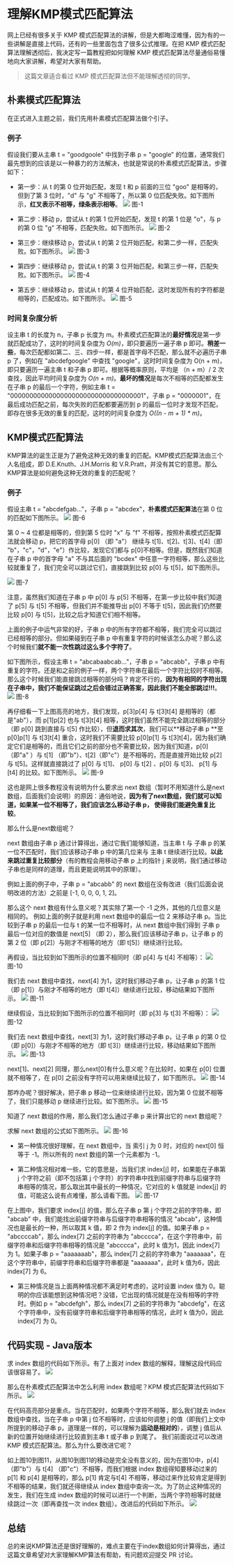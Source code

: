 # 理解KMP模式匹配算法 #

网上已经有很多关于 KMP 模式匹配算法的讲解，但是大都晦涩难懂，因为有的一些讲解是直接上代码，还有的一些里面包含了很多公式推理。在把 KMP 模式匹配算法理解透彻后，我决定写一篇教程把如何理解 KMP 模式匹配算法尽量通俗易懂地向大家讲解，希望对大家有帮助。

> 这篇文章适合看过 KMP 模式匹配算法但不能理解透彻的同学。

## 朴素模式匹配算法 ##

在正式进入主题之前，我们先用朴素模式匹配算法做个引子。

### 例子 ###

假设我们要从主串 t = "goodgoole" 中找到子串 p = "google" 的位置，通常我们最先想到的应该是以一种暴力的方法解决，也就是常说的朴素模式匹配算法，步骤如下：

- 第一步：从 t 的第 0 位开始匹配，发现 t 和 p 前面的三位 "goo" 是相等的，但到了第 3 位时，"d" 与 "g" 不相等了，所以第 0 位匹配失败。如下图所示，**红叉表示不相等，绿条表示相等**。
![](https://github.com/yongjianmeng/blog/blob/master/images/%E7%90%86%E8%A7%A3KMP%E6%A8%A1%E5%BC%8F%E5%8C%B9%E9%85%8D%E7%AE%97%E6%B3%95-1.png)
图-1

- 第二步：移动 p，尝试从 t 的第 1 位开始匹配，发现 t 的第 1 位是 "o"，与 p 的第 0 位 "g" 不相等，匹配失败。如下图所示。
![](https://github.com/yongjianmeng/blog/blob/master/images/%E7%90%86%E8%A7%A3KMP%E6%A8%A1%E5%BC%8F%E5%8C%B9%E9%85%8D%E7%AE%97%E6%B3%95-2.png)
图-2

- 第三步：继续移动 p，尝试从 t 的第 2 位开始匹配，和第二步一样，匹配失败。如下图所示。
![](https://github.com/yongjianmeng/blog/blob/master/images/%E7%90%86%E8%A7%A3KMP%E6%A8%A1%E5%BC%8F%E5%8C%B9%E9%85%8D%E7%AE%97%E6%B3%95-3.png)
图-3

- 第四步：继续移动 p，尝试从 t 的第 3 位开始匹配，和第三步一样，匹配失败。如下图所示。
![](https://github.com/yongjianmeng/blog/blob/master/images/%E7%90%86%E8%A7%A3KMP%E6%A8%A1%E5%BC%8F%E5%8C%B9%E9%85%8D%E7%AE%97%E6%B3%95-4.png)
图-4

- 第五步：继续移动 p，尝试从 t 的第 4 位开始匹配，这时发现所有的字符都是相等的，匹配成功。如下图所示。
![](https://github.com/yongjianmeng/blog/blob/master/images/%E7%90%86%E8%A7%A3KMP%E6%A8%A1%E5%BC%8F%E5%8C%B9%E9%85%8D%E7%AE%97%E6%B3%95-5.png)
图-5

### 时间复杂度分析 ###

设主串 t 的长度为 n，子串 p 长度为 m。朴素模式匹配算法的**最好情况**是第一步就匹配成功了，这时的时间复杂度为 *O(m)*，即只要遍历一遍子串 p 即可。**稍差一些**，每次匹配都如第二、三、四步一样，都是首字母不匹配，那么就不必遍历子串 p 了，例如在 "abcdefgoogle" 中查找 "google"，这时时间复杂度为 O(n + m)，即只要遍历一遍主串 t 和子串 p 即可。根据等概率原则，平均是 （n + m）/ 2 次查找，因此平均时间复杂度为 *O(n + m)*。**最坏的情况**是每次不相等的匹配都发生在子串 p 的最后一个字符，例如主串 t = "00000000000000000000000000000000001"，子串 p = "0000001"，在最后成功匹配之前，每次失败的匹配都要遍历到 p 的最后一位时才发现不匹配，即存在很多无效的重复的匹配，这时的时间复杂度为 *O((n - m + 1) * m)*。

## KMP模式匹配算法 ##

KMP算法的诞生正是为了避免这种无效的重复的匹配。KMP模式匹配算法由三个人名组成，即 D.E.Knuth、J.H.Morris 和 V.R.Pratt，并没有其它的意思。那么KMP算法是如何避免这种无效的重复的匹配呢？

### 例子 ###

假设主串 t = "abcdefgab..."，子串 p = "abcdex"，**朴素模式匹配算法**在第 0 位的匹配如下图所示。
![](https://github.com/yongjianmeng/blog/blob/master/images/%E7%90%86%E8%A7%A3KMP%E6%A8%A1%E5%BC%8F%E5%8C%B9%E9%85%8D%E7%AE%97%E6%B3%95-6.png)
图-6

第 0  ~ 4 位都是相等的，但到第 5 位时 "x" 与 "f" 不相等，按照朴素模式匹配算法就会移动 p，把它的首字母 p[0] （即 "a"） 继续与 t[1]、t[2]、t[3]、t[4]（即 "b"，"c"，"d"，"e"）作比较，发现它们都与 p[0]不相等。但是，既然我们知道在子串 p 中的首字母 "a" 不与其后面的 "bcdex" 中任意一字符相等，那么这些比较就重复了，我们完全可以跳过它们，直接跳到比较 p[0] 与 t[5]，如下图所示。

![](https://github.com/yongjianmeng/blog/blob/master/images/%E7%90%86%E8%A7%A3KMP%E6%A8%A1%E5%BC%8F%E5%8C%B9%E9%85%8D%E7%AE%97%E6%B3%95-7.png)
图-7

注意，虽然我们知道在子串 p 中 p[0] 与 p[5] 不相等，在第一步比较中我们知道了 p[5] 与 t[5] 不相等，但我们并不能推导出 p[0] 不等于 t[5]，因此我们仍然要比较 p[0] 与 t[5]，比较之后才知道它们相不相等。

上面的例子中运气非常的好，子串 p 中的所有字符都不相等，我们完全可以跳过已经相等的部分。但如果碰到在子串 p 中有重复字符的时候该怎么办呢？那么这个时候我们**就不能一次性跳过这么多个字符了**。

如下图所示，假设主串 t = "abcabaabcab..."，子串 p = "abcabb"，子串 p 中有重复的字符。还是和之前的例子一样，两个字符串在最后一个字符比较时不相等。那么这个时候我们能直接跳过相等的部分吗？肯定不行的，**因为有相同的字符出现在子串中，我们不能保证跳过之后会错过正确答案，因此我们不能全部跳过!!!**。
![](https://github.com/yongjianmeng/blog/blob/master/images/%E7%90%86%E8%A7%A3KMP%E6%A8%A1%E5%BC%8F%E5%8C%B9%E9%85%8D%E7%AE%97%E6%B3%95-8.png)
图-8

再仔细看一下上图高亮的地方，我们发现，p[3]p[4] 与 t[3]t[4] 是相等的（都是"ab"），而 p[1]p[2] 也与 t[3]t[4] 相等，这时我们虽然不能完全跳过相等的部分（即 p[0] 跳到直接与 t[5] 作比较），但**退而求其次**，我们可以**移动子串 p **至 p[0]p[1] 与 t[3]t[4] 重合，这时我们不需要比较  p[0]p[1] 与 t[3]t[4]，因为我们确定它们是相等的，而且它们之前的部分也不需要比较，因为我们知道，p[0] （即"a" ）与 t[1] （即"b"）、t[2]（即"c"）是不相等的，而是直接开始比较 p[2] 与 t[5]。这样就直接跳过了 p[0] 与 t[1]、 p[0] 与 t[2] 、p[0] 与 t[3]、 p[1] 与 [t4] 的比较。如下图所示。
![](https://github.com/yongjianmeng/blog/blob/master/images/%E7%90%86%E8%A7%A3KMP%E6%A8%A1%E5%BC%8F%E5%8C%B9%E9%85%8D%E7%AE%97%E6%B3%95-9.png)
图-9

这也是网上很多教程没有说明为什么要求出 next 数组（暂时不用知道什么是next数组，后面我们会说明）的原因：通俗地说，**因为有了next数组，我们就可以知道，如果某一位不相等了，我们应该怎么移动子串 p， 使得我们能避免重复比较**。

那么什么是next数组呢？

next 数组由子串 p 通过计算得出，通过它我们能够知道，当主串 t 与 子串 p 的某一位不匹配时，我们应该移动子串 p 中的第几位来与 主串 t 继续进行比较。**以此来跳过重复比较部分**（有的教程会用移动子串 p 上的指针 j 来说明，我们通过移动子串也是同样的道理，而且更能说明其中的原理）。

例如上面的例子中，子串 p = "abcabb" 的 next 数组在没有改进（我们后面会说明改进的方法）之前是 [-1, 0, 0, 0, 1, 2]。

那么这个 next 数组有什么意义呢？其实除了第一个 -1 之外，其他的几位意义是相同的。
例如上面的例子就是利用 next 数组中的最后一位 2 来移动子串 p。当比较到子串 p 的最后一位与 t 的某一位不相等时，从 next 数组中我们得到 子串 p 最后一位对应的数值是 next[5] （即 2），那么我们应该移动子串 p，让子串 p 的第 2 位（即 p[2]）与刚才不相等的地方（即 t[5]）继续进行比较。

再假设，当比较到如下图所示的位置不相同时（即 p[4] 与 t[4] 不相等）：
![](https://github.com/yongjianmeng/blog/blob/master/images/%E7%90%86%E8%A7%A3KMP%E6%A8%A1%E5%BC%8F%E5%8C%B9%E9%85%8D%E7%AE%97%E6%B3%95-10.png)
图-10

我们去 next 数组中查找，next[4] 为1，这时我们移动子串 p，让子串 p 的第 1 位（即 p[1]）与刚才不相等的地方（即 t[4]）继续进行比较，移动结果如下图所示。
![](https://github.com/yongjianmeng/blog/blob/master/images/%E7%90%86%E8%A7%A3KMP%E6%A8%A1%E5%BC%8F%E5%8C%B9%E9%85%8D%E7%AE%97%E6%B3%95-11.png)
图-11

继续假设，当比较到如下图所示的位置不相同时（即 p[3] 与 t[3] 不相等）：
![](https://github.com/yongjianmeng/blog/blob/master/images/%E7%90%86%E8%A7%A3KMP%E6%A8%A1%E5%BC%8F%E5%8C%B9%E9%85%8D%E7%AE%97%E6%B3%95-12.png)
图-12

我们去 next 数组中查找，next[3] 为1，这时我们移动子串 p，让子串 p 的第 0 位（即 p[0]）与刚才不相等的地方（即 t[3]）继续进行比较，移动结果如下图所示。
![](https://github.com/yongjianmeng/blog/blob/master/images/%E7%90%86%E8%A7%A3KMP%E6%A8%A1%E5%BC%8F%E5%8C%B9%E9%85%8D%E7%AE%97%E6%B3%95-13.png)
图-13

next[1]、next[2] 同理，那么next[0]有什么意义呢？在比较时，如果在 p[0] 位置就不相等了，在 p[0] 之前没有字符可以用来继续比较了，如下图所示。
![](https://github.com/yongjianmeng/blog/blob/master/images/%E7%90%86%E8%A7%A3KMP%E6%A8%A1%E5%BC%8F%E5%8C%B9%E9%85%8D%E7%AE%97%E6%B3%95-14.png)
图-14

那咋办呢？很好解决，把子串 p 移动一位来继续进行比较，因为第 0 位就不相等了，我们只能移动 p 继续进行比较。如下图所示。
![](https://github.com/yongjianmeng/blog/blob/master/images/%E7%90%86%E8%A7%A3KMP%E6%A8%A1%E5%BC%8F%E5%8C%B9%E9%85%8D%E7%AE%97%E6%B3%95-15.png)
图-15

知道了 next 数组的作用，那么我们怎么通过子串 p 来计算出它的 next 数组呢？

求解 next 数组的公式如下图所示。
![](https://github.com/yongjianmeng/blog/blob/master/images/%E7%90%86%E8%A7%A3KMP%E6%A8%A1%E5%BC%8F%E5%8C%B9%E9%85%8D%E7%AE%97%E6%B3%95-16.png)
图-16

- 第一种情况很好理解，在 next 数组中，当 索引 j 为 0 时，对应的 next[0] 恒等于 -1。所以所有的 next 数组的第一个元素都为 -1。

- 第二种情况相对难一些，它的意思是，当我们求 index[j] 时，如果能在子串第 j 个字符之前（即不包括第 j 个字符）的字符串中找到前缀字符串与后缀字符串相等的情况，那么取出其中最长的一种情况，它对应的 k 值就是 index[j] 的值，可能这么说有点难懂，那么请看下图。
![](https://github.com/yongjianmeng/blog/blob/master/images/%E7%90%86%E8%A7%A3KMP%E6%A8%A1%E5%BC%8F%E5%8C%B9%E9%85%8D%E7%AE%97%E6%B3%95-17.png)
图-17

在上图中，我们要求 index[j] 的值，那么在子串 p 第 j 个字符之前的字符串，即 "abcab" 中，我们能找出前缀字符串与后缀字符串相等的情况 "abcab"，这种情况也是最长的一种，所以取其 k 值，即 2 作为 index[j] 的值。如果子串 p = "abccccab"，那么 index[7] 之前的字符串为 "abcccca"，在这个字符串中，前缀字符串和后缀字符串相等的情况是 "abcccca"，此时 k 值为1，因此 index[7] 为 1。如果子串 p = "aaaaaaab"，那么 index[7] 之前的字符串为 "aaaaaaa"，在这个字符串中，前缀字符串和后缀字符串都是 "aaaaaaa"，此时 k 值为6，因此 index[7] 为 6。

- 第三种情况是当上面两种情况都不满足时考虑的，这时设置 index 值为 0。聪明的你应该能想到这种情况吧？没错，它出现的情况就是在没有相等的字符时。例如 p = "abcdefgh"，那么 index[7] 之前的字符串为 "abcdefg"，在这个字符串中，没有前缀字符串和后缀字符串相等的情况，此时 k 值为0，因此 index[7] 为 0。

## 代码实现 - Java版本 ##
求 index 数组的代码如下所示。有了上面对 index 数组的解释，理解这段代码应该很容易了。
![](https://github.com/yongjianmeng/blog/blob/master/images/%E7%90%86%E8%A7%A3KMP%E6%A8%A1%E5%BC%8F%E5%8C%B9%E9%85%8D%E7%AE%97%E6%B3%95-18.png)

那么在朴素模式匹配算法中怎么利用 index 数组呢？KPM 模式匹配算法代码如下所示。
![](https://github.com/yongjianmeng/blog/blob/master/images/%E7%90%86%E8%A7%A3KMP%E6%A8%A1%E5%BC%8F%E5%8C%B9%E9%85%8D%E7%AE%97%E6%B3%95-19.png)

在代码高亮部分是重点。当在匹配时，如果两个字符不相等，那么我们就去 index 数组中查找，当在子串 p 中第 j 位不相等时，应该如何调整 j 的值（即我们上文中所提到的移动子串 p，道理是一样的，可以理解为**运动是相对的**），调整 j 值后从新的位置开始继续进行比较直到主串 t 或子串 p 到尾了。
我们前面说过可以改进 KMP 模式匹配算法。那么为什么要改进它呢？

如上图10到图11，从图10到图11的移动是完全没有意义的，因为在图10中，p[4]（即"b"）与 t[4] （即"c"）不相等，而我们根据 index 数组得知要移动过来的 p[1] 和 p[4] 是相等的，那么 p[1] 肯定与t[4] 不相等，移动过来作比较肯定是得到不相等的结果，我们就还得继续从 index 数组中查询一次。为了防止这种情况的发生，我们在生成 index 数组的时候可以进行一个判断，当两个字符相等时就继续跳过一次（即再查找一次 index 数组）。改进后的代码如下所示。
![](https://github.com/yongjianmeng/blog/blob/master/images/%E7%90%86%E8%A7%A3KMP%E6%A8%A1%E5%BC%8F%E5%8C%B9%E9%85%8D%E7%AE%97%E6%B3%95-20.png)

## 总结 ##
总的来说KMP算法还是很好理解的，难点主要在于index数组如何计算得出，通过这篇文章希望对大家理解KMP算法有帮助，有问题欢迎提交 PR 讨论。